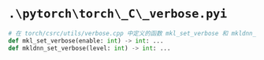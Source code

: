 # `.\pytorch\torch\_C\_verbose.pyi`

```py
# 在 torch/csrc/utils/verbose.cpp 中定义的函数 mkl_set_verbose 和 mkldnn_set_verbose
def mkl_set_verbose(enable: int) -> int: ...
def mkldnn_set_verbose(level: int) -> int: ...
```